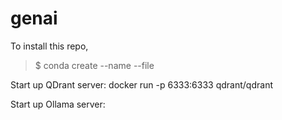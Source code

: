 # genai

To install this repo, 

> $ conda create --name <env> --file <this file>

Start up QDrant server:
docker run -p 6333:6333 qdrant/qdrant

Start up Ollama server:
